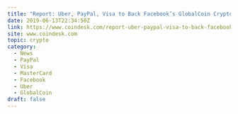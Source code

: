 ```yaml
---
title: "Report: Uber, PayPal, Visa to Back Facebook’s GlobalCoin Cryptocurrency"
date: 2019-06-13T22:34:50Z
link: https://www.coindesk.com/report-uber-paypal-visa-to-back-facebooks-globalcoin-cryptocurrency?utm_medium=RSS&utm_source=hune
site: www.coindesk.com
topic: crypto
category:
  - News
  - PayPal
  - Visa
  - MasterCard
  - Facebook
  - Uber
  - GlobalCoin
draft: false
---
```

